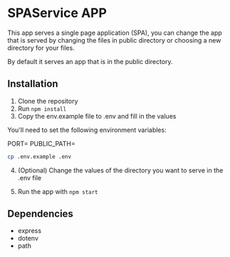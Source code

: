 # SPAService APP

This app serves a single page application (SPA), you can change the app that is served by changing the files in public directory or choosing a new directory for your files.

By default it serves an app that is in the public directory.

## Installation

1. Clone the repository
2. Run `npm install`
3. Copy the env.example file to .env and fill in the values

You'll need to set the following environment variables:

PORT=
PUBLIC_PATH=

```bash
cp .env.example .env
```

4. (Optional) Change the values of the directory you want to serve in the .env file

5. Run the app with `npm start`

## Dependencies

- express
- dotenv
- path

